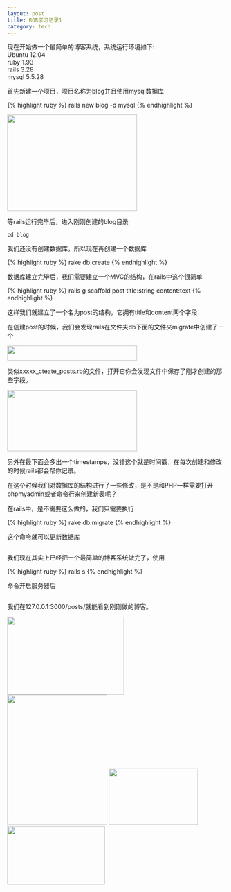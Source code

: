 ```yaml
---
layout: post
title: ROR学习记录1
category: tech
---
```

现在开始做一个最简单的博客系统，系统运行环境如下:   
Ubuntu 12.04  
ruby 1.93  
rails 3.28  
mysql 5.5.28  

首先新建一个项目，项目名称为blog并且使用mysql数据库

{% highlight ruby %}
rails new blog -d mysql
{% endhighlight %}

<img src="/images/2012/11/2-300x222.png" alt="" title="2" width="300" height="222" class="alignnone size-medium wp-image-2039" />

等rails运行完毕后，进入刚刚创建的blog目录

`cd blog`

我们还没有创建数据库，所以现在再创建一个数据库

{% highlight ruby %}
rake db:create
{% endhighlight %}

数据库建立完毕后，我们需要建立一个MVC的结构，在rails中这个很简单

{% highlight ruby %}
rails g scaffold post title:string content:text
{% endhighlight %}

这样我们就建立了一个名为post的结构，它拥有title和content两个字段

在创建post的时候，我们会发现rails在文件夹db下面的文件夹migrate中创建了一个

<img src="/images/2012/11/5-300x34.png" alt="" title="5" width="300" height="34" class="alignnone size-medium wp-image-2042" />

类似xxxxx_cteate_posts.rb的文件，打开它你会发现文件中保存了刚才创建的那些字段。

<img src="/images/2012/11/6-300x141.png" alt="" title="6" width="300" height="141" class="alignnone size-medium wp-image-2043" />

另外在最下面会多出一个timestamps，没错这个就是时间戳，在每次创建和修改的时候rails都会帮你记录。

在这个时候我们对数据库的结构进行了一些修改，是不是和PHP一样需要打开phpmyadmin或者命令行来创建新表呢？

在rails中，是不需要这么做的，我们只需要执行

{% highlight ruby %}
rake db:migrate
{% endhighlight %}

这个命令就可以更新数据库

<img src="/images/2012/11/8.png" alt="" title="8" class="alignnone size-medium wp-image-2045" />

我们现在其实上已经把一个最简单的博客系统做完了，使用

{% highlight ruby %}
rails s
{% endhighlight %}

命令开启服务器后

<img src="/images/2012/11/10.png" alt="" title="10" class="alignnone size-medium wp-image-2047" />

我们在127.0.0.1:3000/posts/就能看到刚刚做的博客。

<img src="/images/2012/11/11.png" alt="" title="11" width="270" height="180" class="alignnone size-full wp-image-2048" />

<img src="/images/2012/11/12-231x300.png" alt="" title="12" width="231" height="300" class="alignnone size-medium wp-image-2051" />

<img src="/images/2012/11/13.png" alt="" title="13" width="206" height="130" class="alignnone size-full wp-image-2052" />

<img src="/images/2012/11/14.png" alt="" title="14" width="226" height="135" class="alignnone size-full wp-image-2053" />

